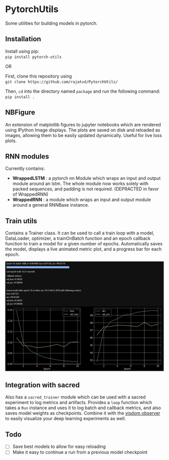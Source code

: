 # PytorchUtils
Some utilities for building models in pytorch.

## Installation
Install using pip:  
`pip install pytorch-utils`

OR

First, clone this repository using   
`git clone https://github.com/rajatvd/PytorchUtils/`  

Then, `cd` into the directory named `package` and run the following command:  
`pip install .`  

## NBFigure
An extension of matplotlib figures to jupyter notebooks which are rendered using IPython Image displays. The plots are saved on disk and reloaded as images, allowing them to be easily updated dynamically. Useful for live loss plots.

## RNN modules
Currently contains:

* __WrappedLSTM__ :  a pytorch nn Module which wraps an input and output module around an lstm. The whole module now works solely with packed sequences, and padding is not required. (DEPRACTED in favor of WrappedRNN)
* __WrappedRNN__ : a module which wraps an input and output module around a general RNNBase instance.

## Train utils
Contains a Trainer class. It can be used to call a train loop with a model, DataLoader, optimizer, a trainOnBatch function and an epoch callback function to train a model for a given number of epochs. Automatically saves the model, displays a live animated metric plot, and a progress bar for each epoch.

![Example of the train loop util](train_util_example.PNG)

## Integration with sacred
Also has a `sacred_trainer` module which can be used with a sacred experiment to log metrics and artifacts. Provides a `loop` function which takes a `Run` instance and uses it to log batch and callback metrics, and also saves model weights as checkpoints. Combine it with the [visdom observer](https://github.com/rajatvd/VisdomObserver) to easily visualize your deep learning experiments as well.

## Todo

- [ ] Save best models to allow for easy reloading
- [ ] Make it easy to continue a run from a previous model checkpoint